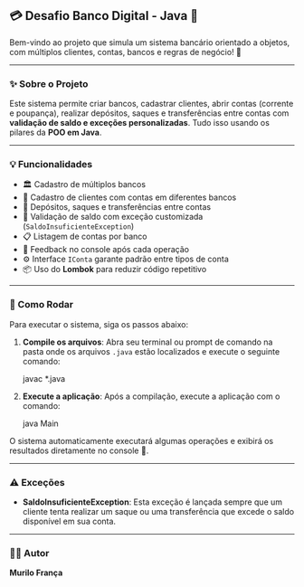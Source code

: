 ## 💳 Desafio Banco Digital - Java 🏦  
Bem-vindo ao projeto que simula um sistema bancário orientado a objetos, com múltiplos clientes, contas, bancos e regras de negócio! 🚀

---

### ✨ Sobre o Projeto  
Este sistema permite criar bancos, cadastrar clientes, abrir contas (corrente e poupança), realizar depósitos, saques e transferências entre contas com **validação de saldo e exceções personalizadas**. Tudo isso usando os pilares da **POO em Java**.

---

### 💡 Funcionalidades  

- 🏛️ Cadastro de múltiplos bancos  
- 👤 Cadastro de clientes com contas em diferentes bancos  
- 💸 Depósitos, saques e transferências entre contas  
- 🚫 Validação de saldo com exceção customizada (`SaldoInsuficienteException`)  
- 📋 Listagem de contas por banco  
- 📢 Feedback no console após cada operação  
- ⚙️ Interface `IConta` garante padrão entre tipos de conta  
- 📦 Uso do **Lombok** para reduzir código repetitivo  

---

### 🏃 Como Rodar

Para executar o sistema, siga os passos abaixo:

1.  **Compile os arquivos**: Abra seu terminal ou prompt de comando na pasta onde os arquivos `.java` estão localizados e execute o seguinte comando:

    javac *.java

2.  **Execute a aplicação**: Após a compilação, execute a aplicação com o comando:

    java Main

O sistema automaticamente executará algumas operações e exibirá os resultados diretamente no console 💬.

---

### ⚠️ Exceções

* **SaldoInsuficienteException**: Esta exceção é lançada sempre que um cliente tenta realizar um saque ou uma transferência que excede o saldo disponível em sua conta.

---

### 👨‍💻 Autor

**Murilo França** 

